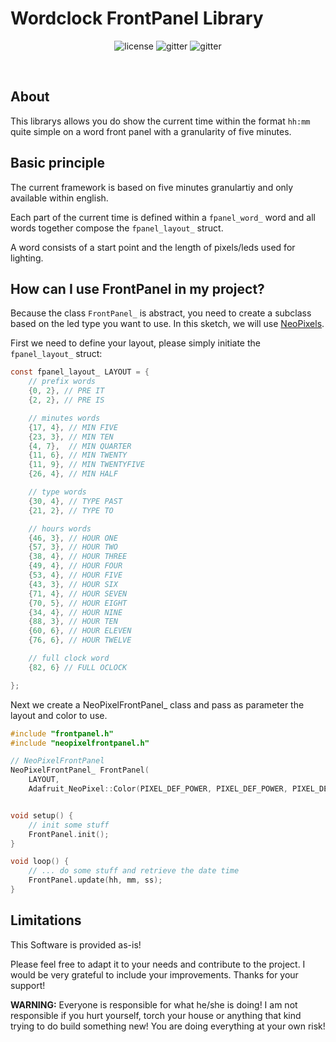 # Wordclock FrontPanel Library

<p align="center">
  <p align="center">
    <img alt="license" src="https://img.shields.io/badge/license-MIT-blue">
    <img alt="gitter" src="https://img.shields.io/badge/Arduino-blue">
    <img alt="gitter" src="https://img.shields.io/badge/PlatformIO-blue">
  </p>
</p>
<br>

## About

This librarys allows you do show the current time within the format `hh:mm` quite simple on a word front panel with a granularity of five minutes.

## Basic principle

The current framework is based on five minutes granulartiy and only available within english. 

Each part of the current time is defined within a `fpanel_word_` word and all words together compose the `fpanel_layout_` struct.

A word consists of a start point and the length of pixels/leds used for lighting.


## How can I use FrontPanel in my project?

Because the class `FrontPanel_` is abstract, you need to create a subclass based on the led type you want to use.
In this sketch, we will use [NeoPixels](https://www.adafruit.com/product/4684).

First we need to define your layout, please simply initiate the `fpanel_layout_` struct:
```C
const fpanel_layout_ LAYOUT = {
    // prefix words
    {0, 2}, // PRE IT
    {2, 2}, // PRE IS

    // minutes words
    {17, 4}, // MIN FIVE
    {23, 3}, // MIN TEN
    {4, 7},  // MIN QUARTER
    {11, 6}, // MIN TWENTY
    {11, 9}, // MIN TWENTYFIVE
    {26, 4}, // MIN HALF

    // type words
    {30, 4}, // TYPE PAST
    {21, 2}, // TYPE TO

    // hours words
    {46, 3}, // HOUR ONE
    {57, 3}, // HOUR TWO
    {38, 4}, // HOUR THREE
    {49, 4}, // HOUR FOUR
    {53, 4}, // HOUR FIVE
    {43, 3}, // HOUR SIX
    {71, 4}, // HOUR SEVEN
    {70, 5}, // HOUR EIGHT
    {34, 4}, // HOUR NINE
    {88, 3}, // HOUR TEN
    {60, 6}, // HOUR ELEVEN
    {76, 6}, // HOUR TWELVE

    // full clock word
    {82, 6} // FULL OCLOCK

};
```

Next we create a NeoPixelFrontPanel_ class and pass as parameter the layout and color to use.
```C++
#include "frontpanel.h"
#include "neopixelfrontpanel.h"

// NeoPixelFrontPanel
NeoPixelFrontPanel_ FrontPanel(
    LAYOUT,
    Adafruit_NeoPixel::Color(PIXEL_DEF_POWER, PIXEL_DEF_POWER, PIXEL_DEF_POWER));


void setup() {
    // init some stuff
    FrontPanel.init();
}

void loop() {
    // ... do some stuff and retrieve the date time
    FrontPanel.update(hh, mm, ss);
}
```
## Limitations

This Software is provided as-is!

Please feel free to adapt it to your needs and contribute to the project. I would be very grateful to include your improvements. Thanks for your support!

**WARNING:** Everyone is responsible for what he/she is doing! I am not responsible if you hurt yourself, torch your house or anything that kind trying to do build something new! You are doing everything at your own risk!
